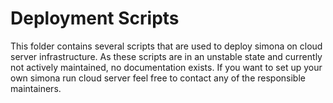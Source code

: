 # Deployment Scripts
This folder contains several scripts that are used to deploy simona on cloud server infrastructure. As these scripts
are in an unstable state and currently not actively maintained, no documentation exists. If you want to set up your 
own simona run cloud server feel free to contact any of the responsible maintainers.
